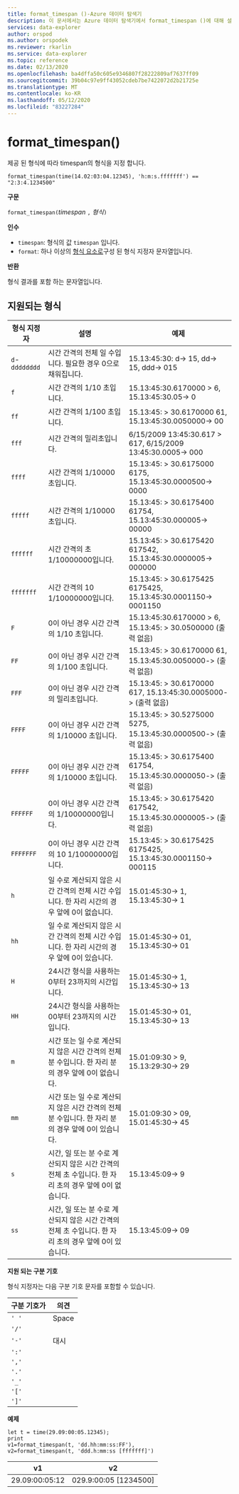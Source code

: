 ```yaml
---
title: format_timespan ()-Azure 데이터 탐색기
description: 이 문서에서는 Azure 데이터 탐색기에서 format_timespan ()에 대해 설명 합니다.
services: data-explorer
author: orspod
ms.author: orspodek
ms.reviewer: rkarlin
ms.service: data-explorer
ms.topic: reference
ms.date: 02/13/2020
ms.openlocfilehash: ba4dffa50c605e9346807f28222809af7637ff09
ms.sourcegitcommit: 39b04c97e9ff43052cdeb7be7422072d2b21725e
ms.translationtype: MT
ms.contentlocale: ko-KR
ms.lasthandoff: 05/12/2020
ms.locfileid: "83227284"
---
```

# <a name="format_timespan"></a>format_timespan()

제공 된 형식에 따라 timespan의 형식을 지정 합니다.

```kusto
format_timespan(time(14.02:03:04.12345), 'h:m:s.fffffff') == "2:3:4.1234500"
```

**구문**

`format_timespan(`*timespan* `,` *형식*`)`

**인수**

* `timespan`: 형식의 값 `timespan` 입니다.
* `format`: 하나 이상의 [형식 요소로](#supported-formats)구성 된 형식 지정자 문자열입니다.

**반환**

형식 결과를 포함 하는 문자열입니다.

## <a name="supported-formats"></a>지원되는 형식

|형식 지정자   |설명    |예제
|---|---|---
|`d`-`dddddddd` |시간 간격의 전체 일 수입니다. 필요한 경우 0으로 채워집니다.|   15.13:45:30: d-> 15, dd-> 15, ddd-> 015
|`f`    |시간 간격의 1/10 초입니다. |15.13:45:30.6170000 > 6, 15.13:45:30.05-> 0
|`ff`   |시간 간격의 1/100 초입니다. |15.13:45: > 30.6170000 61, 15.13:45:30.0050000-> 00
|`fff`  |시간 간격의 밀리초입니다. |6/15/2009 13:45:30.617 > 617, 6/15/2009 13:45:30.0005-> 000
|`ffff` |시간 간격의 1/10000 초입니다. |15.13:45: > 30.6175000 6175, 15.13:45:30.0000500-> 0000
|`fffff`    |시간 간격의 1/10000 초입니다. |15.13:45: > 30.6175400 61754, 15.13:45:30.000005-> 00000
|`ffffff`   |시간 간격의 초 1/10000000입니다. |15.13:45: > 30.6175420 617542, 15.13:45:30.0000005-> 000000
|`fffffff`  |시간 간격의 10 1/10000000입니다. |15.13:45: > 30.6175425 6175425, 15.13:45:30.0001150-> 0001150
|`F`    |0이 아닌 경우 시간 간격의 1/10 초입니다. |15.13:45:30.6170000 > 6, 15.13:45: > 30.0500000 (출력 없음)
|`FF`   |0이 아닌 경우 시간 간격의 1/100 초입니다. |15.13:45: > 30.6170000 61, 15.13:45:30.0050000-> (출력 없음)
|`FFF`  |0이 아닌 경우 시간 간격의 밀리초입니다. |15.13:45: > 30.6170000 617, 15.13:45:30.0005000-> (출력 없음)
|`FFFF` |0이 아닌 경우 시간 간격의 1/10000 초입니다. |15.13:45: > 30.5275000 5275, 15.13:45:30.0000500-> (출력 없음)
|`FFFFF`    |0이 아닌 경우 시간 간격의 1/10000 초입니다. |15.13:45: > 30.6175400 61754, 15.13:45:30.0000050-> (출력 없음)
|`FFFFFF`   |0이 아닌 경우 시간 간격의 1/10000000입니다. |15.13:45: > 30.6175420 617542, 15.13:45:30.0000005-> (출력 없음)
|`FFFFFFF`  |0이 아닌 경우 시간 간격의 10 1/10000000입니다. |15.13:45: > 30.6175425 6175425, 15.13:45:30.0001150-> 000115
|`h`    |일 수로 계산되지 않은 시간 간격의 전체 시간 수입니다. 한 자리 시간의 경우 앞에 0이 없습니다. |15.01:45:30-> 1, 15.13:45:30-> 1
|`hh`   |일 수로 계산되지 않은 시간 간격의 전체 시간 수입니다. 한 자리 시간의 경우 앞에 0이 있습니다. |15.01:45:30-> 01, 15.13:45:30-> 01
|`H`    |24시간 형식을 사용하는 0부터 23까지의 시간입니다. |15.01:45:30-> 1, 15.13:45:30-> 13
|`HH`   |24시간 형식을 사용하는 00부터 23까지의 시간입니다. |15.01:45:30-> 01, 15.13:45:30-> 13
|`m`    |시간 또는 일 수로 계산되지 않은 시간 간격의 전체 분 수입니다. 한 자리 분의 경우 앞에 0이 없습니다. |15.01:09:30 > 9, 15.13:29:30-> 29
|`mm`   |시간 또는 일 수로 계산되지 않은 시간 간격의 전체 분 수입니다. 한 자리 분의 경우 앞에 0이 있습니다. |15.01:09:30 > 09, 15.01:45:30-> 45
|`s`    |시간, 일 또는 분 수로 계산되지 않은 시간 간격의 전체 초 수입니다. 한 자리 초의 경우 앞에 0이 없습니다. |15.13:45:09-> 9
|`ss`   |시간, 일 또는 분 수로 계산되지 않은 시간 간격의 전체 초 수입니다. 한 자리 초의 경우 앞에 0이 있습니다. |15.13:45:09-> 09

**지원 되는 구분 기호**

형식 지정자는 다음 구분 기호 문자를 포함할 수 있습니다.

|구분 기호가|의견|
|---------|-------|
|`' '`| Space|
|`'/'`||
|`'-'`|대시|
|`':'`||
|`','`||
|`'.'`||
|`'_'`||
|`'['`||
|`']'`||

**예제**

<!-- csl: https://help.kusto.windows.net/Samples -->
```kusto
let t = time(29.09:00:05.12345);
print 
v1=format_timespan(t, 'dd.hh:mm:ss:FF'),
v2=format_timespan(t, 'ddd.h:mm:ss [fffffff]')
```

|v1|v2|
|---|---|
|29.09:00:05:12|029.9:00:05 [1234500]|
